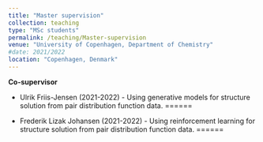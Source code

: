 ```yaml
---
title: "Master supervision"
collection: teaching
type: "MSc students"
permalink: /teaching/Master-supervision
venue: "University of Copenhagen, Department of Chemistry"
#date: 2021/2022
location: "Copenhagen, Denmark"
---
```


**Co-supervisor**

* Ulrik Friis-Jensen (2021-2022) - Using generative models for structure solution from pair distribution function data. 
======

* Frederik Lizak Johansen (2021-2022) - Using reinforcement learning for structure solution from pair distribution function data.
======

